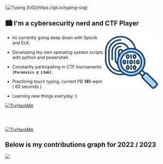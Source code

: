 [![Typing SVG](https://readme-typing-svg.herokuapp.com?font=Kanit&size=26&duration=3500&pause=650&color=C2CFC9&width=435&lines=What's+Up!+My+name+is+0x157.;I+hope+you+enjoy+your+stay+here.)](https://git.io/typing-svg)

## 🏙️ I'm a cybersecurity nerd and CTF Player
<p1>
  <img height="180" width="180" align="right" src="https://github.com/0x157/0x157/blob/main/forensic.png" >  
</p1>
   
* Im currently going deep down with Splunk and ELK.

* Developing my own operating system scripts with python and powershell.

* Constantly participating in CTF tournaments **`[Forensics @ L3ak]`**.

* Practicing touch typing, current PB **141**-wpm ( 60 seconds ) .

* Learning new things everyday :)

<div style="display: flex;">
   <a href="https://app.hackthebox.com/profile/1029758"><img src="http://www.hackthebox.eu/badge/image/1029758" alt="TryHackMe"></a>
</div>

<br></br>

<div style="display: flex;">
   <a href="https://tryhackme.com/p/0x157"><img src="https://tryhackme-badges.s3.amazonaws.com/0x157.png" alt="TryHackMe"></a>
</div>

## Below is my contributions graph for 2022 / 2023
<img src = https://github.com/0x157/0x157/blob/output/contrib-snek-yami.svg >

